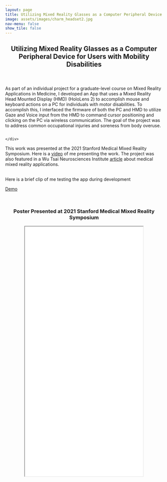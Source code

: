 ```yaml
---
layout: page
title: Utilizing Mixed Reality Glasses as a Computer Peripheral Device for Users with Mobility Disabilities
image: assets/images/charm_headset2.jpg
nav-menu: false
show_tile: false
---
```






<!-- Main -->
<div id="main" class="alt">

<!-- One -->
<section id="one">
	<div class="inner">
		<header class="major">
			<h1>Utilizing Mixed Reality Glasses as a Computer Peripheral Device for Users with Mobility Disabilities</h1>
		</header>

<p>As part of an individual project for a graduate-level course on Mixed Reality Applications in Medicine, I developed an App that uses a Mixed Reality Head Mounted Display (HMD) (HoloLens 2) to accomplish mouse and keyboard actions on a PC for individuals with motor disabilities. To accomplish this, I interfaced the firmware of both the PC and HMD to utilize Gaze and Voice input from the  HMD to command cursor positioning and clicking on the PC via wireless communication. The goal of the project was to address common occupational injuries and soreness from body overuse.</p>

<div class="box alt">
	<div class="row 50% uniform">
		<div class="5u"><span class="image fit"><img src="{% link assets/images/charm_headset2.jpg %}" alt="" /></span></div>
		<div class="7u$"><span class="image fit"><img src="{% link assets/images/IMG_7072.jpeg %}" alt="" /></span></div>
	</div>
</div>
<div class="box alt">
	<div class="row 50% uniform">
		<div class="4u"><span class="image fit"><img src="{% link assets/images/IMG_7070.jpeg %}" alt="" /></span></div>
		<div class="4u"><span class="image fit"><img src="{% link assets/images/SMMR.jpg %}" alt="" /></span></div>
		<div class="4u$"><span class="image fit"><img src="{% link assets/images/IMG_7071.jpeg %}" alt="" /></span></div>
		
	</div>
</div>

<!-- Content -->
<div> This work was presented at the 2021 Stanford Medical Mixed Reality Symposium. Here is a <a href="http://youtu.be/D6Vt6CaK1L4?t=1730">video</a> of me presenting the work. The project was also featured in a Wu Tsai Neurosciences Institute <a href="https://neuroscience.stanford.edu/news/medical-mixed-reality-applications-take-center-stage-open-house-event?utm_source=Stanford+ALL&utm_campaign=cd2504742a-int_COPY_01&utm_medium=email&utm_term=0_c042b4aad7-cd2504742a-54965234">article</a> about medical mixed reality applications.</div> <br>

Here is a brief clip of me testing the app during development <br>

<a href="https://drive.google.com/file/d/1Pp0yR2hRWplXKCQJ_eaFlGLClpwN2BWn/view?usp=drive_link">Demo</a>

<!--iframe width="420" height="315" src="http://www.youtube.com/embed/dQw4w9WgXcQ" frameborder="0" allowfullscreen></iframe -->

<br>

<center><h3>Poster Presented at 2021 Stanford Medical Mixed Reality Symposium</h3></center>
<center><iframe src="assets/pdfs/Poster.pdf" width="75%" height="800px"></iframe></center>






</div>
</section>

</div>
